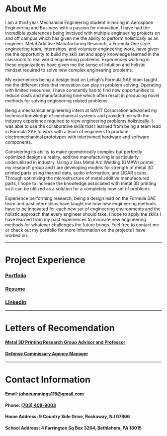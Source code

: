 # About Me

I am a third year Mechanical Engineering student minoring in Aerospace Engineering and Business with a passion for innovation. I have had the incredible expierences being involved with multiple engineering projects on and off campus which has given me the ability to perform holistically as an engineer. Metal Additive Manufacturing Research, a Formula One style engineering team, internships, and volunteer engineering work, have given me the opportunity to build my skill set and apply knowledge learned in the classroom to real world engineering problems. Experiences working in these organizations have given me the sense of intuition and holistic mindset required to solve new complex engineering problems.

My experiences being a design lead on Lehigh’s Formula SAE team taught me the different roles that innovation can play in problem solving. Operating with limited resources, I have constantly had to find new opportunities to reduce costs and manufacturing time which often result in producing novel methods for solving engineering related problems.

Being a mechanical engineering intern at SAVIT Corporation advanced my technical knowledge of mechanical systems and provided me with the industry experience required to view engineering problems holistically. I was able to use the collaborative skills that I learned from being a team lead in Formula SAE to work with a team of engineers to produce electromechanical prototypes with intertwined hardware and software components.

Considering its ability to make geometrically complex but perfectly optimized designs a reality, additive manufacturing is particularly underutilized in industry. Using a Gas Metal Arc Welding (GMAW) printer, my research group and I are developing models for strength of metal 3D printed parts using thermal data, audio information, and LIDAR scans. Through optimizing the microstructure of metal additive manufactured parts, I hope to increase the knowledge associated with metal 3D printing so it can be utilized as a solution for a completely new set of problems.

Experience performing research, being a design lead on the Formula SAE team and past internships have taught me how new engineering methods have to be innovated for each new set of engineering environments and the holistic approach that every engineer should take. I hope to apply the skills I have learned from my past experiences to innovate new engineering methods for whatever challenges the future brings. Feel free to contact me or check out my portfolio for more information on the projects I have worked on.


***

# Project Experience

### [Portfolio](./portfolio.pdf)


### [Resume](./resume.pdf)


### [LinkedIn](http://linkedin.com/in/john-cummings1)

***

# Letters of Recomendation

#### [Metal 3D Printing Research Group Advisor and Professor](./hadenlor.pdf)

#### [Defense Commissary Agency Manager](./decalor.pdf)

***

# Contact Information

#### Email: [johncummings115@gmail.com](mailto:johncummings115@gmail.com)

#### Phone: [(703) 408-9003](tel:703-408-9003)

#### Home Address: 9 Country Side Drive, Rockaway, NJ 07866

#### School Address: 4 Farrington Sq Box 3264, Bethlehem, PA 18015
